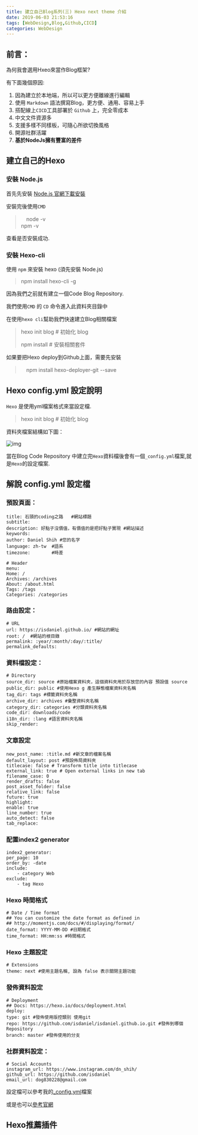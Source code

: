```yaml
---
title: 建立自己Blog系列(三) Hexo next theme 介紹
date: 2019-06-03 21:53:16
tags: [WebDesign,Blog,Github,CICD]
categories: WebDesign
---
```


## 前言：

為何我會選用Hxeo來當作Blog框架?

有下面幾個原因:

1. 因為建立於本地端，所以可以更方便離線進行編輯
2. 使用 `Markdown` 語法撰寫Blog，更方便、通用、容易上手
3. 搭配線上`CICD`工具部署於 `Github` 上，完全零成本
4. 中文文件資源多
5. 支援多樣不同樣板，可隨心所欲切換風格
6. 開源社群活躍
7. **基於NodeJs擁有豐富的差件**

## 建立自己的Hexo

### 安裝 Node.js

首先先安裝 [Node.js 官網下載安裝](https://nodejs.org/en/)

安裝完後使用`CMD`

>　node -v \
> npm -v

查看是否安裝成功.

### 安裝 Hexo-cli

使用 `npm` 來安裝 hexo (須先安裝 Node.js)

> npm install hexo-cli -g

因為我們之前就有建立一個Code Blog Repository.

我們使用`CMD` 的 `CD` 命令進入此資料夾目錄中

在使用`hexo cli`幫助我們快速建立Blog相關檔案

> hexo init blog       # 初始化 blog
>
> npm install          # 安裝相關套件

如果要把Hexo deploy到Github上面，需要先安裝

>　npm install hexo-deployer-git --save

## Hexo config.yml 設定說明

`Hexo` 是使用yml檔案格式來當設定檔.

> hexo init blog       # 初始化 blog

資料夾檔案結構如下圖：

![img](/images/github_hexo_theme1.PNG)

當在Blog Code Repository 中建立完`Hexo`資料檔後會有一個`_config.yml`檔案,就是`Hexo`的設定檔案.

## 解說 config.yml 設定檔

### 預設頁面：

    title: 石頭的coding之路   #網站標題
    subtitle: 
    description: 好點子沒價值，有價值的是把好點子實現 #網站描述
    keywords:
    author: Daniel Shih #您的名字
    language: zh-tw  #語系
    timezone:        #時差

    # Header
    menu:
    Home: /
    Archives: /archives
    About: /about.html
    Tags: /tags
    Categories: /categories

### 路由設定：

    # URL
    url: https://isdaniel.github.io/ #網站的網址
    root: /  #網站的根目錄
    permalink: :year/:month/:day/:title/
    permalink_defaults:

### 資料檔設定：

    # Directory
    source_dir: source #原始檔案資料夾，這個資料夾用於存放您的內容 預設值 source
    public_dir: public #使用Hexo g 產生靜態檔案資料夾名稱
    tag_dir: tags #標籤資料夾名稱
    archive_dir: archives #彙整資料夾名稱
    category_dir: categories #分類資料夾名稱
    code_dir: downloads/code
    i18n_dir: :lang #語言資料夾名稱
    skip_render:

### 文章設定

    new_post_name: :title.md #新文章的檔案名稱
    default_layout: post #預設佈局資料夾
    titlecase: false # Transform title into titlecase
    external_link: true # Open external links in new tab
    filename_case: 0
    render_drafts: false
    post_asset_folder: false
    relative_link: false
    future: true
    highlight:
    enable: true
    line_number: true
    auto_detect: false
    tab_replace:

### 配置index2 generator

    index2_generator:
    per_page: 10
    order_by: -date
    include:
        - category Web 
    exclude:
        - tag Hexo 

### Hexo 時間格式

    # Date / Time format
    ## You can customize the date format as defined in
    ## http://momentjs.com/docs/#/displaying/format/
    date_format: YYYY-MM-DD #日期格式
    time_format: HH:mm:ss #時間格式	

### Hexo 主題設定

    # Extensions
    theme: next #使用主題名稱, 設為 false 表示關閉主題功能

### 發佈資料設定

    # Deployment
    ## Docs: https://hexo.io/docs/deployment.html
    deploy:
    type: git #發佈使用版控類別 使用git
    repo: https://github.com/isdaniel/isdaniel.github.io.git #發佈到哪個Repository
    branch: master #發佈使用的分支

### 社群資料設定：

    # Social Accounts
    instagram_url: https://www.instagram.com/dn_shih/
    github_url: https://github.com/isdaniel
    email_url: dog830228@gmail.com


設定檔可以參考我的[_config.yml](https://github.com/isdaniel/MyBlog/blob/master/_config.yml)檔案

或是也可以[參考官網](https://hexo.io/zh-tw/docs/configuration.html)

## Hexo推薦插件
